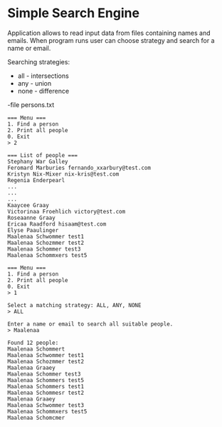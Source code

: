 # Simple Search Engine

Application allows to read input data from files containing names and emails.
When program runs user can choose strategy and search for a name or email.

Searching strategies:
- all - intersections 
- any - union
- none - difference

-file persons.txt
```
=== Menu ===
1. Find a person
2. Print all people
0. Exit
> 2

=== List of people ===
Stephany War Galley
Feromard Marburies fernando_xxarbury@test.com
Kristyn Nix-Mixer nix-kris@test.com
Regenia Enderpearl
...
...
...
Kaaycee Graay
Victorinaa Froehlich victory@test.com
Roseaanne Graay
Ericaa Raadford hisaam@test.com
Elyse Paaulinger
Maalenaa Schwommer test1
Maalenaa Schozmmer test2
Maalenaa Schommer test3
Maalenaa Schommxers test5

=== Menu ===
1. Find a person
2. Print all people
0. Exit
> 1

Select a matching strategy: ALL, ANY, NONE
> ALL

Enter a name or email to search all suitable people.
> Maalenaa

Found 12 people:
Maalenaa Schommert
Maalenaa Schwommer test1
Maalenaa Schozmmer test2
Maalenaa Graaey
Maalenaa Schommer test3
Maalenaa Schommers test5
Maalenaa Schommers test1
Maalenaa Schommesr test2
Maalenaa Graaey
Maalenaa Schwommer test3
Maalenaa Schommxers test5
Maalenaa Schomcmer
```
